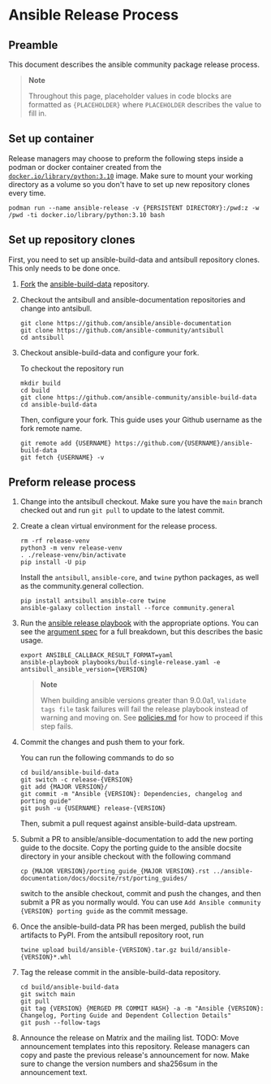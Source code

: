 # Ansible Release Process

## Preamble

This document describes the ansible community package release process.

> **Note**
>
> Throughout this page, placeholder values in code blocks are formatted as
> `{PLACEHOLDER}` where `PLACEHOLDER` describes the value to fill in.


## Set up container

Release managers may choose to preform the following steps inside a podman or
docker container created from the [`docker.io/library/python:3.10`][container]
image.
Make sure to mount your working directory as a volume so you don't have to set
up new repository clones every time.

```
podman run --name ansible-release -v {PERSISTENT DIRECTORY}:/pwd:z -w /pwd -ti docker.io/library/python:3.10 bash
```


## Set up repository clones

First, you need to set up ansible-build-data and antsibull repository clones.
This only needs to be done once.

1. [Fork][abd-fork] the [ansible-build-data] repository.
2. Checkout the antsibull and ansible-documentation repositories
   and change into antsibull.

   ```
   git clone https://github.com/ansible/ansible-documentation
   git clone https://github.com/ansible-community/antsibull
   cd antsibull
   ```
3. Checkout ansible-build-data and configure your fork.

   To checkout the repository run

   ```
   mkdir build
   cd build
   git clone https://github.com/ansible-community/ansible-build-data
   cd ansible-build-data
   ```

   Then, configure your fork.
   This guide uses your Github username as the fork remote name.

   ```
   git remote add {USERNAME} https://github.com/{USERNAME}/ansible-build-data
   git fetch {USERNAME} -v
   ```

## Preform release process

1. Change into the antsibull checkout.
   Make sure you have the `main` branch checked out
   and run `git pull` to update to the latest commit.

2. Create a clean virtual environment for the release process.

   ```
   rm -rf release-venv
   python3 -m venv release-venv
   . ./release-venv/bin/activate
   pip install -U pip
   ```

   Install the `antsibull`, `ansible-core`, and `twine` python packages,
   as well as the community.general collection.

   ```
   pip install antsibull ansible-core twine
   ansible-galaxy collection install --force community.general
   ```

3. Run the [ansible release playbook][release-playbook]
   with the appropriate options.
   You can see the [argument spec][release-playbook-args]
   for a full breakdown, but this describes the basic usage.

   ```
   export ANSIBLE_CALLBACK_RESULT_FORMAT=yaml
   ansible-playbook playbooks/build-single-release.yaml -e antsibull_ansible_version={VERSION}
   ```

   > **Note**
   >
   > When building ansible versions greater than 9.0.0a1,
   > `Validate tags file` task failures will fail the release playbook instead
   > of warning and moving on.
   > See [policies.md][tagging-enforcement] for how to proceed if this step fails.

4. Commit the changes and push them to your fork.

   You can run the following commands to do so

   ```
   cd build/ansible-build-data
   git switch -c release-{VERSION}
   git add {MAJOR VERSION}/
   git commit -m "Ansible {VERSION}: Dependencies, changelog and porting guide"
   git push -u {USERNAME} release-{VERSION}
   ```

   Then, submit a pull request against ansible-build-data upstream.

5. Submit a PR to ansible/ansible-documentation to add the new porting guide to the docsite.
   Copy the porting guide to the ansible docsite directory
   in your ansible checkout with the following command

   ```
   cp {MAJOR VERSION}/porting_guide_{MAJOR VERSION}.rst ../ansible-documentation/docs/docsite/rst/porting_guides/
   ```

   switch to the ansible checkout,
   commit and push the changes,
   and then submit a PR as you normally would.
   You can use `Add Ansible community {VERSION} porting guide` as the commit message.

6. Once the ansible-build-data PR has been merged,
   publish the build artifacts to PyPI.
   From the antsibull repository root, run

   ```
   twine upload build/ansible-{VERSION}.tar.gz build/ansible-{VERSION}*.whl
   ```

7. Tag the release commit in the ansible-build-data repository.

   ```
   cd build/ansible-build-data
   git switch main
   git pull
   git tag {VERSION} {MERGED PR COMMIT HASH} -a -m "Ansible {VERSION}: Changelog, Porting Guide and Dependent Collection Details"
   git push --follow-tags
   ```

8. Announce the release on Matrix and the mailing list.
   TODO: Move announcement templates into this repository.
   Release managers can copy and paste the previous release's announcement for
   now.
   Make sure to change the version numbers and sha256sum in the announcement
   text.

[container]: https://hub.docker.com/_/python
[abd-fork]: https://github.com/ansible-community/ansible-build-data/fork
[ansible-build-data]: https://github.com/ansible-community/ansible-build-data
[release-playbook]: https://github.com/ansible-community/antsibull/blob/main/playbooks/build-single-release.yaml
[release-playbook-args]: https://github.com/ansible-community/antsibull/blob/main/roles/build-release/meta/argument_specs.yml
[tagging-enforcement]: https://github.com/gotmax23/ansible-build-data/blob/docs/docs/policies.md#enforcement
